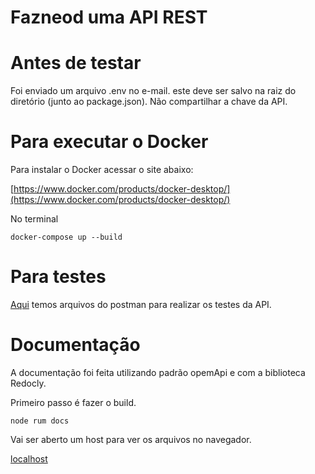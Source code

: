 # Fazneod uma API REST

# Antes de testar

Foi enviado um arquivo .env no e-mail. este deve ser salvo na raiz do diretório (junto ao package.json).
Não compartilhar a chave da API.

# Para executar o Docker

Para instalar o Docker acessar o site abaixo:

[https://www.docker.com/products/docker-desktop/](https://www.docker.com/products/docker-desktop/)

No terminal

```SH
docker-compose up --build
```

# Para testes

[Aqui](https://drive.google.com/file/d/1ehwOB1Jk4HyV0ei12yeu5nq82HIz1pLb/view?usp=sharing) temos arquivos do postman para realizar os testes da API.

# Documentação

A documentação foi feita utilizando padrão opemApi e com a biblioteca Redocly.

Primeiro passo é fazer o build.

```SH
node rum docs
```

Vai ser aberto um host para ver os arquivos no navegador.

[localhost](http://localhost:8080/)
